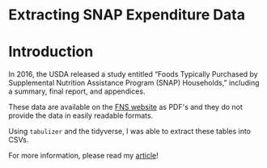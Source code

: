 # Extracting SNAP Expenditure Data

# Introduction

In 2016, the USDA released a study entitled “Foods Typically Purchased by Supplemental Nutrition Assistance Program (SNAP) Households,” including a summary, final report, and appendices.

These data are available on the [FNS website](https://www.fns.usda.gov/snap/foods-typically-purchased-supplemental-nutrition-assistance-program-snap-households) as PDF's and they do not provide the data in easily readable formats.

Using `tabulizer` and the tidyverse, I was able to extract these tables into CSVs.

For more information, please read my [article](https://ivelasq.rbind.io/blog/snap-expenditures/)!

